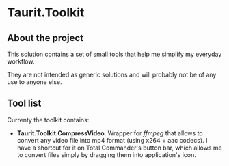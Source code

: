 # Taurit.Toolkit

## About the project

This solution contains a set of small tools that help me simplify my everyday workflow.

They are not intended as generic solutions and will probably not be of any use to anyone else.

## Tool list

Currenty the toolkit contains:

* __Taurit.Toolkit.CompressVideo__. Wrapper for _ffmpeg_ that allows to convert any video file into mp4 format (using x264 + aac codecs). I have a shortcut for it on Total Commander's button bar, which allows me to convert files simply by dragging them into application's icon.
